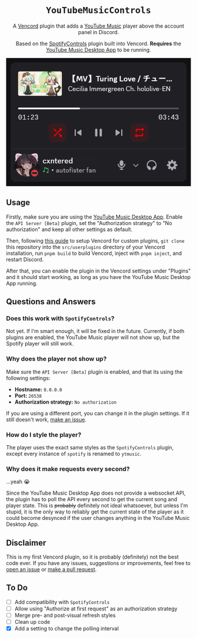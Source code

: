 <div align="center">

# `YouTubeMusicControls`

A [Vencord](https://vencord.dev) plugin that adds a [YouTube Music](https://music.youtube.com) player above the account panel in Discord.

Based on the [SpotifyControls](https://vencord.dev/plugins/SpotifyControls) plugin built into Vencord. **Requires** the [YouTube Music Desktop App](https://github.com/th-ch/youtube-music) to be running.

![Showcase](images/showcase.png)

</div>

## Usage

Firstly, make sure you are using the [YouTube Music Desktop App](https://github.com/th-ch/youtube-music). Enable the `API Server [Beta]` plugin, set the "Authorization strategy" to "No authorization" and keep all other settings as default.

Then, following [this guide](https://docs.vencord.dev/installing/custom-plugins) to setup Vencord for custom plugins, `git clone` this repository into the `src/userplugins` directory of your Vencord installation, run `pnpm build` to build Vencord, inject with `pnpm inject`, and restart Discord.

After that, you can enable the plugin in the Vencord settings under "Plugins" and it should start working, as long as you have the YouTube Music Desktop App running.

## Questions and Answers

### Does this work with `SpotifyControls`?

Not yet. If I'm smart enough, it will be fixed in the future. Currently, if both plugins are enabled, the YouTube Music player will not show up, but the Spotify player will still work.

### Why does the player not show up?

Make sure the `API Server [Beta]` plugin is enabled, and that its using the following settings:

- **Hostname:** `0.0.0.0`
- **Port:** `26538`
- **Authorization strategy:** `No authorization`

If you are using a different port, you can change it in the plugin settings. If it still doesn't work, [make an issue](https://github.com/cxntered/youtubeMusicControls/issues).

### How do I style the player?

The player uses the exact same styles as the `SpotifyControls` plugin, except every instance of `spotify` is renamed to `ytmusic`.

### Why does it make requests every second?

...yeah 😭

Since the YouTube Music Desktop App does not provide a websocket API, the plugin has to poll the API every second to get the current song and player state. This is ~~probably~~ definitely not ideal whatsoever, but unless I'm stupid, it is the only way to reliably get the current state of the player as it could become desynced if the user changes anything in the YouTube Music Desktop App.

## Disclaimer

This is my first Vencord plugin, so it is probably (definitely) not the best code ever. If you have any issues, suggestions or improvements, feel free to [open an issue](https://github.com/cxntered/youtubeMusicControls/issues) or [make a pull request](https://github.com/cxntered/youtubeMusicControls/pulls).

## To Do

- [ ] Add compatibility with `SpotifyControls`
- [ ] Allow using "Authorize at first request" as an authorization strategy
- [ ] Merge pre- and post-visual refresh styles
- [ ] Clean up code
- [x] Add a setting to change the polling interval
